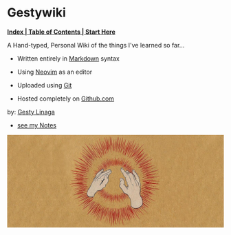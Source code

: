 # Gestywiki 

 **[Index | Table of Contents | Start Here](docs/index.md)**

A Hand-typed, Personal Wiki of the things I've learned so far...

+ Written entirely in [Markdown](docs/Markdown.md) syntax

+ Using [Neovim](https://neovim.io) as an editor

+ Uploaded using [Git](https://git-scm.com)

+ Hosted completely on [Github.com](https://github.com)
    
by: [Gesty Linaga](https://github.com/gestylinaga)

+ [see my Notes](https://github.com/gestylinaga/Notes)

![gestywiki.png](imgs/gestywiki.png)
